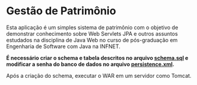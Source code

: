 # Gestão de Patrimônio

Esta aplicação é um simples sistema de patrimônio com o objetivo de demonstrar conhecimento sobre Web Servlets
JPA e outros assuntos estudados na disciplina de Java Web no curso de pós-graduação em Engenharia de Software com Java na INFNET. 

**É necessário criar o schema e tabela descritos no arquivo [schema.sql](/src/main/resources/schema.sql) e modificar a senha
do banco de dados no arquivo [persistence.xml](/src/main/resources/META-INF/persistence.xml).**

Após a criação do schema, executar o WAR em um servidor como Tomcat.
